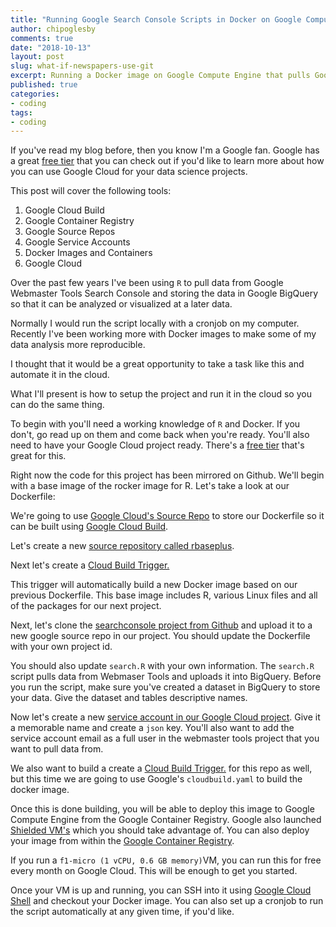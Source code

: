 ```yaml
---
title: "Running Google Search Console Scripts in Docker on Google Compute Engine"
author: chipoglesby
comments: true
date: "2018-10-13"
layout: post
slug: what-if-newspapers-use-git
excerpt: Running a Docker image on Google Compute Engine that pulls Google Webmaster Tools data and stores it in BigQuery.
published: true
categories:
- coding
tags:
- coding
---
```


If you've read my blog before, then you know I'm a Google fan. Google has a
great [free tier](https://cloud.google.com/free/) that you can check out if
you'd like to learn more about how you can use Google Cloud for your data
science projects.

This post will cover the following tools:

1. Google Cloud Build
2. Google Container Registry
3. Google Source Repos
4. Google Service Accounts
5. Docker Images and Containers
6. Google Cloud

Over the past few years I've been using `R` to pull data from Google Webmaster
Tools Search Console and storing the data in Google BigQuery so that it can
be analyzed or visualized at a later data.

Normally I would run the script locally with a cronjob on my computer. Recently
I've been working more with Docker images to make some of my data analysis
more reproducible.

I thought that it would be a great opportunity to take a task like this and
automate it in the cloud.

What I'll present is how to setup the project and run it in the cloud so you can
do the same thing.

To begin with you'll need a working knowledge of `R` and Docker. If you don't,
go read up on them and come back when you're ready. You'll also need to have
your Google Cloud project ready. There's a
[free tier](https://cloud.google.com/free/) that's great for this.

Right now the code for this project has been mirrored on Github. We'll begin
with a base image of the rocker image for R. Let's take a look at our Dockerfile:

<script src="https://gist-it.appspot.com/github/chipoglesby/rbaseplus/blob/master/Dockerfile"></script>

We're going to use
[Google Cloud's Source Repo](https://source.cloud.google.com/repo/new) to store
our Dockerfile so it can be built using
[Google Cloud Build](https://cloud.google.com/cloud-build/).

Let's create a new
[source repository called rbaseplus](https://source.cloud.google.com/repo/new).

Next let's create a [Cloud Build Trigger.](https://cloud.google.com/cloud-build/docs/running-builds/automate-builds)

This trigger will automatically build a new Docker image based on our previous
Dockerfile. This base image includes R, various Linux files and all of the
packages for our next project.

Next, let's clone the
[searchconsole project from Github](https://github.com/chipoglesby/searchconsole)
and upload it to a new google source repo in our project. You should update the
Dockerfile with your own project id.

<script src="https://gist-it.appspot.com/github/chipoglesby/searchconsole/blob/master/Dockerfile"></script>

You should also update `search.R` with your own information. The `search.R`
script pulls data from Webmaser Tools and uploads it into BigQuery. Before you
run the script, make sure you've created a dataset in BigQuery to store your
data. Give the dataset and tables descriptive names.

<script src="https://gist-it.appspot.com/github/chipoglesby/searchconsole/blob/master/r/searchConsole/code/search.R"></script>

Now let's create a new
[service account in our Google Cloud project](https://cloud.google.com/iam/docs/understanding-service-accounts).
Give it a memorable name and create a `json` key. You'll also want to add the
service account email as a full user in the webmaster tools project that you
want to pull data from.

We also want to build a  create a [Cloud Build Trigger.](https://cloud.google.com/cloud-build/docs/running-builds/automate-builds)
for this repo as well, but this time we are going to use Google's `cloudbuild.yaml`
to build the docker image.

Once this is done building, you will be able to deploy this image to Google
Compute Engine from the Google Container Registry. Google also launched
[Shielded VM's](https://cloud.google.com/shielded-vm/) which you should take
advantage of. You can also deploy your image from within the
[Google Container Registry](https://cloud.google.com/container-registry/).

If you run a `f1-micro (1 vCPU, 0.6 GB memory)`VM, you can run this for free
every month on Google Cloud. This will be enough to get you started.

Once your VM is up and running, you can SSH into it using
[Google Cloud Shell](https://cloud.google.com/shell/docs/) and checkout your
Docker image. You can also set up a cronjob to run the script automatically
at any given time, if you'd like.
